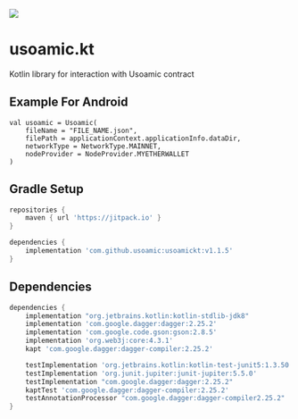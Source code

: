 [![](https://jitpack.io/v/usoamic/usoamickt.svg)](https://jitpack.io/#usoamic/usoamickt)
# usoamic.kt

Kotlin library for interaction with Usoamic contract

## Example For Android
```
val usoamic = Usoamic(
    fileName = "FILE_NAME.json",
    filePath = applicationContext.applicationInfo.dataDir,
    networkType = NetworkType.MAINNET,
    nodeProvider = NodeProvider.MYETHERWALLET
)
```

## Gradle Setup
```gradle
repositories {
    maven { url 'https://jitpack.io' }
}

dependencies {
    implementation 'com.github.usoamic:usoamickt:v1.1.5'
}
```

## Dependencies
```gradle
dependencies {
    implementation "org.jetbrains.kotlin:kotlin-stdlib-jdk8"
    implementation 'com.google.dagger:dagger:2.25.2'
    implementation 'com.google.code.gson:gson:2.8.5'
    implementation 'org.web3j:core:4.3.1'
    kapt 'com.google.dagger:dagger-compiler:2.25.2'

    testImplementation 'org.jetbrains.kotlin:kotlin-test-junit5:1.3.50'
    testImplementation 'org.junit.jupiter:junit-jupiter:5.5.0'
    testImplementation "com.google.dagger:dagger:2.25.2"
    kaptTest 'com.google.dagger:dagger-compiler:2.25.2'
    testAnnotationProcessor "com.google.dagger:dagger-compiler2.25.2"
}
```
